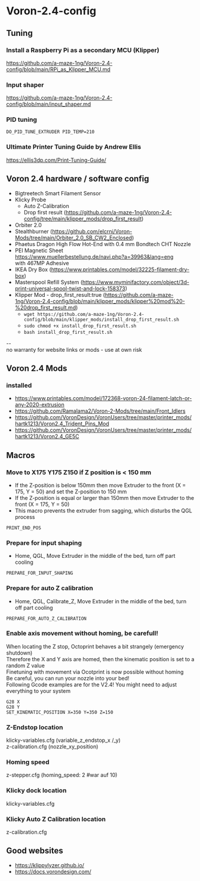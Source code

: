 # Voron-2.4-config
## Tuning  

### Install a Raspberry Pi as a secondary MCU (Klipper)  
https://github.com/a-maze-1ng/Voron-2.4-config/blob/main/RPi_as_Klipper_MCU.md  

### Input shaper  
https://github.com/a-maze-1ng/Voron-2.4-config/blob/main/input_shaper.md  

### PID tuning  
```DO_PID_TUNE_EXTRUDER PID_TEMP=210```  

### Ultimate Printer Tuning Guide by Andrew Ellis  
https://ellis3dp.com/Print-Tuning-Guide/  

## Voron 2.4 hardware / software config
* Bigtreetech Smart Filament Sensor  
* Klicky Probe  
  * Auto Z-Calibration
  * Drop first result (https://github.com/a-maze-1ng/Voron-2.4-config/tree/main/klipper_mods/drop_first_result)
* Orbiter 2.0  
* Stealthburner (https://github.com/elcrni/Voron-Mods/tree/main/Orbiter_2.0_SB_CW2_Enclosed)    
* Phaetus Dragon High Flow Hot-End with 0.4 mm Bondtech CHT Nozzle  
* PEI Magnetic Sheet  
https://www.muellerbestellung.de/navi.php?a=39963&lang=eng  
with 467MP Adhesive  
* IKEA Dry Box (https://www.printables.com/model/32225-filament-dry-box)  
* Masterspool Refill System (https://www.myminifactory.com/object/3d-print-universal-spool-twist-and-lock-158373)  
* Klipper Mod - drop_first_result:true (https://github.com/a-maze-1ng/Voron-2.4-config/blob/main/klipper_mods/klipper%20mod%20-%20drop_first_result.md)
  * ```wget https://github.com/a-maze-1ng/Voron-2.4-config/blob/main/klipper_mods/install_drop_first_result.sh```
  * ```sudo chmod +x install_drop_first_result.sh```
  * ```bash install_drop_first_result.sh```  

--  
no warranty for website links or mods - use at own risk

## Voron 2.4 Mods

### installed  
* https://www.printables.com/model/172368-voron-24-filament-latch-or-any-2020-extrusion  
* https://github.com/Ramalama2/Voron-2-Mods/tree/main/Front_Idlers  
* https://github.com/VoronDesign/VoronUsers/tree/master/printer_mods/hartk1213/Voron2.4_Trident_Pins_Mod  
* https://github.com/VoronDesign/VoronUsers/tree/master/printer_mods/hartk1213/Voron2.4_GE5C

## Macros
### Move to X175 Y175 Z150 if Z position is < 150 mm
* If the Z-position is below 150mm then move Extruder to the front (X = 175, Y = 50) and set the Z-position to 150 mm  
* If the Z-position is equal or larger than 150mm then move Extruder to the front (X = 175, Y = 50)  
* This macro prevents the extruder from sagging, which disturbs the QGL process  

```PRINT_END_POS```  

### Prepare for input shaping  
* Home, QGL, Move Extruder in the middle of the bed, turn off part cooling  

```PREPARE_FOR_INPUT_SHAPING```  

### Prepare for auto Z calibration
* Home, QGL, Calibrate_Z, Move Extruder in the middle of the bed, turn off part cooling  

```PREPARE_FOR_AUTO_Z_CALIBRATION```

### Enable axis movement without homing, be carefull!
When locating the Z stop, Octoprint behaves a bit strangely (emergency shutdown)  
Therefore the X and Y axis are homed, then the kinematic position is set to a random Z value  
Finetuning with movement via Ocotprint is now possible without homing  
Be careful, you can run your nozzle into your bed!  
Following Gcode examples are for the V2.4! You might need to adjust everything to your system

```G28 X```  
```G28 Y```  
```SET_KINEMATIC_POSITION X=350 Y=350 Z=150```  

### Z-Endstop location  
klicky-variables.cfg (variable_z_endstop_x /_y)  
z-calibration.cfg (nozzle_xy_position)  

### Homing speed
z-stepper.cfg (homing_speed: 2 #war auf 10)

### Klicky dock location  
klicky-variables.cfg  

### Klicky Auto Z Calibration location  
z-calibration.cfg  

## Good websites
* https://klippylyzer.github.io/  
* https://docs.vorondesign.com/
